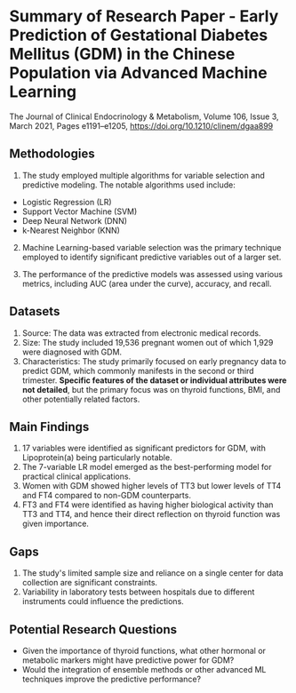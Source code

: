 # Summary of Research Paper - Early Prediction of Gestational Diabetes Mellitus (GDM) in the Chinese Population via Advanced Machine Learning

The Journal of Clinical Endocrinology & Metabolism, Volume 106, Issue 3, March 2021, Pages e1191–e1205, https://doi.org/10.1210/clinem/dgaa899


## Methodologies

1. The study employed multiple algorithms for variable selection and predictive modeling. The notable algorithms used include:
- Logistic Regression (LR)
- Support Vector Machine (SVM)
- Deep Neural Network (DNN)
- k-Nearest Neighbor (KNN)

2. Machine Learning-based variable selection was the primary technique employed to identify significant predictive variables out of a larger set.

3. The performance of the predictive models was assessed using various metrics, including AUC (area under the curve), accuracy, and recall.

## Datasets
1. Source: The data was extracted from electronic medical records.
2. Size: The study included 19,536 pregnant women out of which 1,929 were diagnosed with GDM.
3. Characteristics: The study primarily focused on early pregnancy data to predict GDM, which commonly manifests in the second or third trimester. **Specific features of the dataset or individual attributes were not detailed**, but the primary focus was on thyroid functions, BMI, and other potentially related factors.

## Main Findings
1. 17 variables were identified as significant predictors for GDM, with Lipoprotein(a) being particularly notable.
2. The 7-variable LR model emerged as the best-performing model for practical clinical applications.
3. Women with GDM showed higher levels of TT3 but lower levels of TT4 and FT4 compared to non-GDM counterparts.
4. FT3 and FT4 were identified as having higher biological activity than TT3 and TT4, and hence their direct reflection on thyroid function was given importance.

## Gaps
1. The study's limited sample size and reliance on a single center for data collection are significant constraints.
2. Variability in laboratory tests between hospitals due to different instruments could influence the predictions.

## Potential Research Questions
- Given the importance of thyroid functions, what other hormonal or metabolic markers might have predictive power for GDM?
- Would the integration of ensemble methods or other advanced ML techniques improve the predictive performance?
